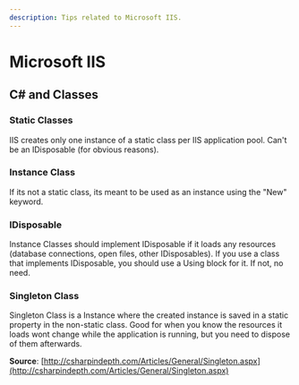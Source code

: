 ```yaml
---
description: Tips related to Microsoft IIS.
---
```


# Microsoft IIS

## C\# and Classes

### Static Classes

IIS creates only one instance of a static class per IIS application pool. Can't be an IDisposable \(for obvious reasons\).

### Instance Class

If its not a static class, its meant to be used as an instance using the "New" keyword.

### IDisposable

Instance Classes should implement IDisposable if it loads any resources \(database connections, open files, other IDisposables\). If you use a class that implements IDisposable, you should use a Using block for it. If not, no need.

### Singleton Class

Singleton Class is a Instance where the created instance is saved in a static property in the non-static class. Good for when you know the resources it loads wont change while the application is running, but you need to dispose of them afterwards. 

**Source**: [http://csharpindepth.com/Articles/General/Singleton.aspx](http://csharpindepth.com/Articles/General/Singleton.aspx)

